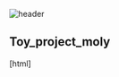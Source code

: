 ![header](https://capsule-render.vercel.app/api?type=waving&color=auto&height=200&section=header&text=Toy_project_moly&fontSize=90)

## Toy_project_moly

[html]
